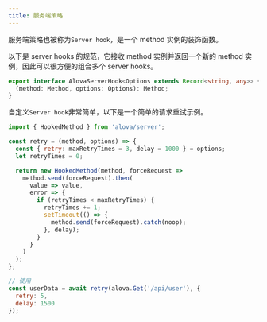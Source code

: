 ```yaml
---
title: 服务端策略
---
```


服务端策略也被称为`Server hook`，是一个 method 实例的装饰函数。

以下是 server hooks 的规范，它接收 method 实例并返回一个新的 method 实例，因此可以很方便的组合多个 server hooks。

```ts
export interface AlovaServerHook<Options extends Record<string, any>> {
  (method: Method, options: Options): Method;
}
```

自定义`Server hook`非常简单，以下是一个简单的请求重试示例。

```js
import { HookedMethod } from 'alova/server';

const retry = (method, options) => {
  const { retry: maxRetryTimes = 3, delay = 1000 } = options;
  let retryTimes = 0;

  return new HookedMethod(method, forceRequest =>
    method.send(forceRequest).then(
      value => value,
      error => {
        if (retryTimes < maxRetryTimes) {
          retryTimes += 1;
          setTimeout(() => {
            method.send(forceRequest).catch(noop);
          }, delay);
        }
      }
    )
  );
};

// 使用
const userData = await retry(alova.Get('/api/user'), {
  retry: 5,
  delay: 1500
});
```
